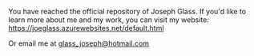 You have reached the official repository of Joseph Glass. If you'd like to learn more about me and my work, you can visit my website:
https://joeglass.azurewebsites.net/default.html

Or email me at glass_joseph@hotmail.com

<!---
gangasrotogati/gangasrotogati is a ✨ special ✨ repository because its `README.md` (this file) appears on your GitHub profile.
You can click the Preview link to take a look at your changes.
--->
